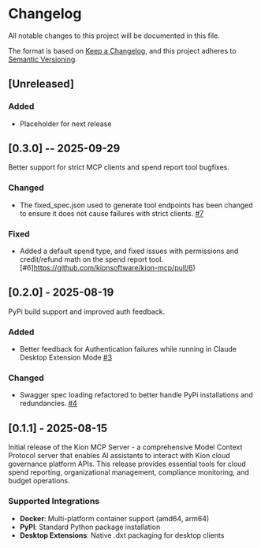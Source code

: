 # Changelog

All notable changes to this project will be documented in this file.

The format is based on [Keep a Changelog](https://keepachangelog.com/en/1.0.0/),
and this project adheres to [Semantic Versioning](https://semver.org/spec/v2.0.0.html).

## [Unreleased]

### Added
- Placeholder for next release

## [0.3.0] -- 2025-09-29

Better support for strict MCP clients and spend report tool bugfixes.

### Changed
- The fixed_spec.json used to generate tool endpoints has been changed to ensure it does not cause failures with strict clients. [#7](https://github.com/kionsoftware/kion-mcp/pull/7)

### Fixed
- Added a default spend type, and fixed issues with permissions and credit/refund math on the spend report tool. [#6]https://github.com/kionsoftware/kion-mcp/pull/6)

## [0.2.0] - 2025-08-19

PyPi build support and improved auth feedback.

### Added
- Better feedback for Authentication failures while running in Claude Desktop Extension Mode [#3](https://github.com/kionsoftware/kion-mcp/pull/3)

### Changed
- Swagger spec loading refactored to better handle PyPi installations and redundancies. [#4](https://github.com/kionsoftware/kion-mcp/pull/4)

## [0.1.1] - 2025-08-15

Initial release of the Kion MCP Server - a comprehensive Model Context Protocol server that enables AI assistants to interact with Kion cloud governance platform APIs. This release provides essential tools for cloud spend reporting, organizational management, compliance monitoring, and budget operations.

### Supported Integrations
- **Docker**: Multi-platform container support (amd64, arm64)
- **PyPI**: Standard Python package installation
- **Desktop Extensions**: Native .dxt packaging for desktop clients
